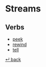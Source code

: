 # Streams

## Verbs

  - [peek](peek.md)
  - [rewind](rewind.md)
  - [tell](tell.md)

[↵ back](/README.md)
